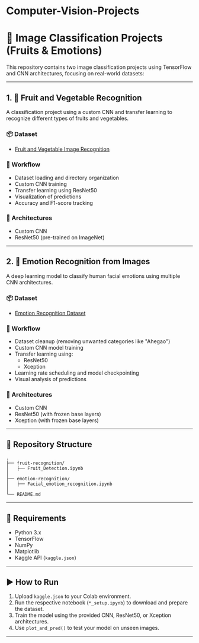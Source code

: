 # Computer-Vision-Projects


# 🧠 Image Classification Projects (Fruits & Emotions)

This repository contains two image classification projects using TensorFlow and CNN architectures, focusing on real-world datasets:

---

## 1. 🍎 Fruit and Vegetable Recognition

A classification project using a custom CNN and transfer learning to recognize different types of fruits and vegetables.

### 📦 Dataset
- [Fruit and Vegetable Image Recognition](https://www.kaggle.com/datasets/kritikseth/fruit-and-vegetable-image-recognition)

### 🚀 Workflow
- Dataset loading and directory organization
- Custom CNN training
- Transfer learning using ResNet50
- Visualization of predictions
- Accuracy and F1-score tracking

### 🧠 Architectures
- Custom CNN
- ResNet50 (pre-trained on ImageNet)

---

## 2. 🙂 Emotion Recognition from Images

A deep learning model to classify human facial emotions using multiple CNN architectures.

### 📦 Dataset
- [Emotion Recognition Dataset](https://www.kaggle.com/datasets/sujaykapadnis/emotion-recognition-dataset)

### 🚀 Workflow
- Dataset cleanup (removing unwanted categories like "Ahegao")
- Custom CNN model training
- Transfer learning using:
  - ResNet50
  - Xception
- Learning rate scheduling and model checkpointing
- Visual analysis of predictions

### 🧠 Architectures
- Custom CNN
- ResNet50 (with frozen base layers)
- Xception (with frozen base layers)

---

## 📁 Repository Structure

```
.
├── fruit-recognition/
│   ├── Fruit_Detection.ipynb
│
├── emotion-recognition/
│   ├── Facial_emotion_recognition.ipynb
│
└── README.md
```

---

## 📌 Requirements

- Python 3.x
- TensorFlow
- NumPy
- Matplotlib
- Kaggle API (`kaggle.json`)

---

## ▶️ How to Run

1. Upload `kaggle.json` to your Colab environment.
2. Run the respective notebook (`*_setup.ipynb`) to download and prepare the dataset.
3. Train the model using the provided CNN, ResNet50, or Xception architectures.
4. Use `plot_and_pred()` to test your model on unseen images.

---




